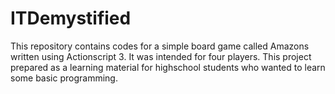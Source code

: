 # ITDemystified

This repository contains codes for a simple board game called Amazons written using Actionscript 3. It was intended for four players. This project prepared as a learning material for highschool students who wanted to learn some basic programming.
